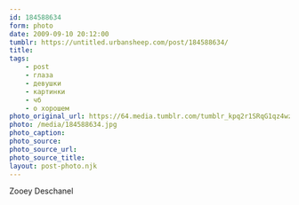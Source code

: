```yaml
---
id: 184588634
form: photo
date: 2009-09-10 20:12:00
tumblr: https://untitled.urbansheep.com/post/184588634/
title:
tags:
    - post
    - глаза
    - девушки
    - картинки
    - чб
    - о хорошем
photo_original_url: https://64.media.tumblr.com/tumblr_kpq2r1SRqG1qz4wzio1_1280.jpg
photo: /media/184588634.jpg
photo_caption: 
photo_source:
photo_source_url:
photo_source_title:
layout: post-photo.njk
---
```


<p>Zooey Deschanel</p>
